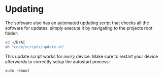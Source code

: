 # Updating

The software also has an automated updating script that checks all the software for updates, simply execute it by navigating to the projects root folder:

```sh
cd ~/DrAI
sh "code/scripts/update.sh"
```

This update script works for *every* device. Make sure to restart your device afterwards to correctly setup the autostart process:

```sh
sudo reboot
```